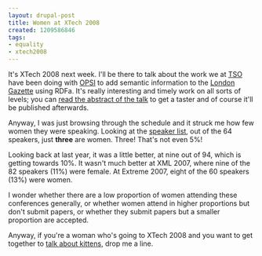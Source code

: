 ```yaml
---
layout: drupal-post
title: Women at XTech 2008
created: 1209586846
tags:
- equality
- xtech2008
---
```

It's XTech 2008 next week. I'll be there to talk about the work we  at [TSO][1] have been doing with [OPSI][2] to add semantic information to the [London Gazette][3] using RDFa. It's really interesting and timely work on all sorts of levels; you can [read the abstract of the talk][4] to get a taster and of course it'll be published afterwards.

[1]: http://www.tso.co.uk/ "The Stationery Office"
[2]: http://www.opsi.gov.uk/ "Office of Public Sector Information"
[3]: http://www.london-gazette.gov.uk/ "The London Gazette"
[4]: http://2008.xtech.org/public/schedule/detail/528 "XTech 2008: SemWebbing the London Gazette"

<!--break-->

Anyway, I was just browsing through the schedule and it struck me how few women they were speaking. Looking at the [speaker list][5], out of the 64 speakers, just **three** are women. Three! That's not even 5%!

[5]: http://2008.xtech.org/public/schedule/speakers "XTech 2008: Speakers"

Looking back at last year, it was a little better, at nine out of 94, which is getting towards 10%. It wasn't much better at XML 2007, where nine of the 82 speakers (11%) were female. At Extreme 2007, eight of the 60 speakers (13%) were women.

I wonder whether there are a low proportion of women attending these conferences generally, or whether women attend in higher proportions but don't submit papers, or whether they submit papers but a smaller proportion are accepted.

Anyway, if you're a woman who's going to XTech 2008 and you want to get together to [talk about kittens][6], drop me a line.

[6]: http://uk.youtube.com/watch?v=MMb8Csll9Ws "YouTube: Women, Know Your Limits!"
